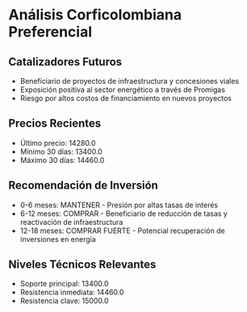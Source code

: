 # Análisis Corficolombiana Preferencial

## Catalizadores Futuros

- Beneficiario de proyectos de infraestructura y concesiones viales
- Exposición positiva al sector energético a través de Promigas
- Riesgo por altos costos de financiamiento en nuevos proyectos

## Precios Recientes

- Último precio: 14280.0
- Mínimo 30 días: 13400.0
- Máximo 30 días: 14460.0

## Recomendación de Inversión

- 0-6 meses: MANTENER - Presión por altas tasas de interés
- 6-12 meses: COMPRAR - Beneficiario de reducción de tasas y reactivación de infraestructura
- 12-18 meses: COMPRAR FUERTE - Potencial recuperación de inversiones en energía

## Niveles Técnicos Relevantes

- Soporte principal: 13400.0
- Resistencia inmediata: 14460.0
- Resistencia clave: 15000.0
